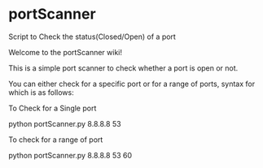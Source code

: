 # portScanner
Script to Check the status(Closed/Open) of a port

Welcome to the portScanner wiki!

This is a simple port scanner to check whether a port is open or not.

You can either check for a specific port or for a range of ports, syntax for which is as follows:

To Check for a Single port

  python portScanner.py 8.8.8.8 53

To check for a range of port

  python portScanner.py 8.8.8.8 53 60
